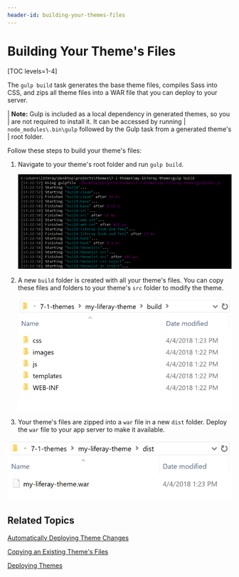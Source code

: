 ```yaml
---
header-id: building-your-themes-files
---
```


# Building Your Theme's Files

[TOC levels=1-4]

The `gulp build` task generates the base theme files, compiles Sass into CSS, 
and zips all theme files into a WAR file that you can deploy to your server. 

| **Note:** Gulp is included as a local dependency in generated themes, so you
| are not required to install it. It can be accessed by running
| `node_modules\.bin\gulp` followed by the Gulp task from a generated theme's
| root folder.

Follow these steps to build your theme's files:

1.  Navigate to your theme's root folder and run `gulp build`.

    ![Figure 1: Run the `gulp build` task to build your theme's files.](../../../../images/theme-dev-building-themes-gulp-build.png)

2.  A new `build` folder is created with all your theme's files. You can copy 
    these files and folders to your theme's `src` folder to modify the theme. 

    ![Figure 2: The build folder contains all your theme's files.](../../../../images/theme-dev-building-themes-build-folder.png)

3.  Your theme's files are zipped into a `war` file in a new `dist` folder. 
    Deploy the `war` file to your app server to make it available.
    
![Figure 3: The dist folder contains your theme's WAR file.](../../../../images/theme-dev-building-themes-dist-folder.png)

## Related Topics

[Automatically Deploying Theme Changes](/docs/7-1/tutorials/-/knowledge_base/t/automatically-deploying-theme-changes)

[Copying an Existing Theme's Files](/docs/7-1/tutorials/-/knowledge_base/t/copying-an-existing-themes-files)

[Deploying Themes](/docs/7-1/tutorials/-/knowledge_base/t/deploying-your-theme)
